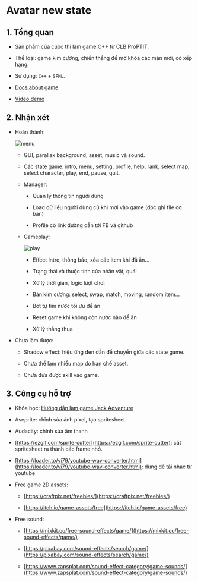 # Avatar new state

## 1. Tổng quan

- Sản phẩm của cuộc thi làm game C++ từ CLB ProPTIT.

- Thể loại: game kim cương, chiến thắng để mở khóa các màn mới, có xếp hạng.

- Sử dụng: `C++` + `SFML`.

- [Docs about game](https://docs.google.com/document/d/1H6pM1pklrO6mXRImTtUcyvhNaCIqRWvC/edit?usp=sharing&ouid=102851195346342573678&rtpof=true&sd=true)

- [Video demo](https://www.facebook.com/100063577121993/videos/1031340504115976/)

## 2. Nhận xét

- Hoàn thành:

  ![menu](https://user-images.githubusercontent.com/80816285/157796799-93c082b3-df33-40a3-b07d-adb5c84ae3ec.png)

  - GUI, parallax background, asset, music và sound.
  - Các state game: intro, menu, setting, profile, help, rank, select map, select character, play, end, pause, quit.

  - Manager:

    - Quản lý thông tin người dùng

    - Load dữ liệu người dùng cũ khi mới vào game (đọc ghi file cơ bản)

    - Profile có link đường dẫn tới FB và github

  - Gameplay:

    ![play](https://user-images.githubusercontent.com/80816285/157796964-fd5529b3-d882-4e56-932d-2abd63661d65.png)

    - Effect intro, thông báo, xóa các item khi đã ăn...

    - Trạng thái và thuộc tính của nhân vật, quái

    - Xử lý thời gian, logic lượt chơi

    - Bàn kim cương: select, swap, match, moving, random item...

    - Bot tự tìm nước tối ưu để ăn

    - Reset game khi không còn nước nào để ăn

    - Xử lý thắng thua

- Chưa làm được:

  - Shadow effect: hiệu ứng đen dần để chuyển giữa các state game.

  - Chưa thể làm nhiều map do hạn chế asset.

  - Chưa đưa được skill vào game.

## 3. Công cụ hỗ trợ

- Khóa học: [Hướng dẫn làm game Jack Adventure](https://www.youtube.com/watch?v=ANjk6LsShRo&list=PLZd7ojlRK0bwrL8060OGurG_kaeJc_QOH)

- Aseprite: chỉnh sửa ảnh pixel, tạo spritesheet.

- Audacity: chỉnh sửa âm thanh

- [https://ezgif.com/sprite-cutter](https://ezgif.com/sprite-cutter): cắt spritesheet ra thành các frame nhỏ.

- [https://loader.to/vi79/youtube-wav-converter.html](https://loader.to/vi79/youtube-wav-converter.html): dùng để tải nhạc từ youtube

- Free game 2D assets:

  - [https://craftpix.net/freebies/](https://craftpix.net/freebies/)

  - [https://itch.io/game-assets/free](https://itch.io/game-assets/free)

- Free sound:

  - [https://mixkit.co/free-sound-effects/game/](https://mixkit.co/free-sound-effects/game/)

  - [https://pixabay.com/sound-effects/search/game/](https://pixabay.com/sound-effects/search/game/)

  - [https://www.zapsplat.com/sound-effect-category/game-sounds/](https://www.zapsplat.com/sound-effect-category/game-sounds/)

